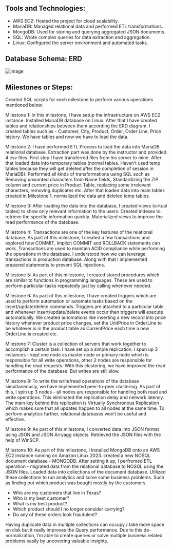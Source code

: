 Tools and Technologies:
-
- AWS EC2: Hosted the project for cloud scalability.
- MariaDB: Managed relational data and performed ETL transformations.
- MongoDB: Used for storing and querying aggregated JSON documents.
- SQL: Wrote complex queries for data extraction and aggregation.
- Linux: Configured the server environment and automated tasks.


Database Schema: ERD 
-
![image](https://github.com/user-attachments/assets/9bf15c43-2804-4004-9ed2-7dc94ede6b8a)


Milestones or Steps:
-
Created SQL scripts for each milestone to perform various operations mentioned below.

Milestone 1: In this milestone, I have setup the infrastructure on AWS EC2 instance. Installed MariaDB database on Linux. After that I have created tables and relationships between them according the ERD diagram. I created tables such as - Customer, City, Product, Order, Order Line, Price history. We have tables and now we have to load the data.

Milestone 2: I have performed ETL Process to load the data into MariaDB relational database. Extraction part was done by the instructor and provided 4 csv files. First step I have transferred files from his server to mine. After that loaded data into temporary tables (normal tables. Haven’t used temp tables because they will get deleted after the completion of session in MariaDB). Performed all kinds of transformations using SQL such as Removing unwanted characters from Name fields, Standardizing the ZIP column and current price in Product Table, replacing some irrelevant characters, removing duplicates etc. After that loaded data into main tables created in Milestone 1, normalized the data and deleted temp tables.

Milestone 3: After loading the data into the database, I created views (virtual tables) to show only relevant information to the users. Created indexes to retrieve the specific information quickly. Materialized views to improve the read performance of the database. 

Milestone 4: Transactions are one of the key features of the relational database. As part of this milestone, I created a few transactions and explored how COMMIT, Implicit COMMIT and ROLLBACK statements can work. Transactions are used to maintain ACID compliance while performing the operations in the database. I understood how we can leverage transactions in production database. Along with that I implemented prepared statements to prevent SQL injections.

Milestone 5: As part of this milestone, I created stored procedures which are similar to functions in programming languages. These are used to perform particular tasks repeatedly just by calling whenever needed. 

Milestone 6: As part of this milestone, I have created triggers which are used to perform automation or automate tasks based on the insert/update/delete commands. Triggers are attached to a particular table and whenever insert/update/delete events occur then triggers will execute automatically. We created automations like inserting a new record into price history whenever product price changes, set the UnitPrice in OrderLine to be whatever is in the product table as CurrentPrice each time a new OrderLine is created etc.

Milestone 7: Cluster is a collection of servers that work together to accomplish a certain task. I have set up a simple replication. I spun up 3 instances - kept one node as master node or primary node which is responsible for all write operations, other 2 nodes are responsible for handling the read requests. With this clustering, we have improved the read performance of the database. But writes are still slow. 

Milestone 8: To write the write/read operations of the database simultaneously, we have implemented peer-to-peer clustering. As part of this, I spin up 3 nodes - all nodes are responsible for handling both read and write operations. This eliminated the replication delay and network latency. The main key behind this replication is Virtually Synchronous Replication which makes sure that all updates happen to all nodes at the same time. To perform analytics further, relational databases won’t be useful and effective.

Milestone 9: As part of this milestone, I converted data into JSON format using JSON and JSON Arryagg objects. Retrieved the JSON files with the help of WinSCP. 

Milestone 10: As part of this milestone, I Installed MongoDB onto an AWS EC2 instance running on Amazon Linux 2023. created a new NOSQL document database - MONGODB. After setting it up, I perfromed ETL operation - migrated data from the relational database to NOSQL using the JSON files. Loaded data into collections of the document database. Utilized these collections to run analytics and solve some business problems. Such as finding out which product was bought mostly by the customers. 

  - Who are my customers that live in Texas?
  - Who is my best customer?
  - What is my best product?
  - Which product should I no longer consider carrying?
  - Do any of these orders look fraudulent? 

Having duplicate data in multiple collections can occupy / take more space on disk but it really improves the Query performance. Due to this de-normalization, I’m able to create queries or solve multiple business related problems easily by uncovering valuable insights. 

